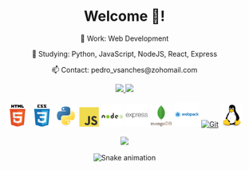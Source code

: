<h1 align="center">Welcome 👋!</h1>
<div align="center">
  <p>🔭 Work: Web Development</p>
  <p>🌱 Studying: Python, JavaScript, NodeJS, React, Express</p>
  <p>📫 Contact: pedro_vsanches@zohomail.com</p>
</div>

<div align="center">
  <a href="https://github.com/pvsanches">
  <img height="180em" src="https://github-readme-stats.vercel.app/api?username=pvsanches&show_icons=true&theme=radical&include_all_commits=true&count_private=true"/>
  <img height="180em" src="https://github-readme-stats.vercel.app/api/top-langs/?username=pvsanches&layout=compact&langs_count=7&theme=radical"/>
</div>
  
<div style="display: inline_block" align="center"><br>
  <a href="" rel="" target=""><img src="https://raw.githubusercontent.com/devicons/devicon/master/icons/html5/html5-original-wordmark.svg" alt="HTML" width="45"></a>
  <a href="" rel="" target=""><img src="https://raw.githubusercontent.com/devicons/devicon/master/icons/css3/css3-original-wordmark.svg" alt="CSS" width="45"></a>
  <a href="" rel="" target=""><img src="https://raw.githubusercontent.com/devicons/devicon/master/icons/python/python-original.svg" alt="Python" width="45"></a>
  <a href="" rel="" target=""><img src="https://raw.githubusercontent.com/devicons/devicon/master/icons/javascript/javascript-original.svg" alt="JavaScript" width="40"></a>
  <a href="" rel="" target=""><img src="https://raw.githubusercontent.com/devicons/devicon/master/icons/nodejs/nodejs-original-wordmark.svg" alt="NodeJS" width="45"></a>
  <a href="" rel="" target=""><img src="https://raw.githubusercontent.com/devicons/devicon/master/icons/express/express-original-wordmark.svg" alt="Express" width="45"></a>
  <a href="" rel="" target=""><img src="https://raw.githubusercontent.com/devicons/devicon/master/icons/mongodb/mongodb-original-wordmark.svg" alt="MongoDB" width="45"></a>
  <a href="" rel="" target=""><img src="https://raw.githubusercontent.com/devicons/devicon/d00d0969292a6569d45b06d3f350f463a0107b0d/icons/webpack/webpack-original-wordmark.svg" alt="Webpack" width="50"></a>
  <a href="" rel="" target=""><img src="https://www.vectorlogo.zone/logos/git-scm/git-scm-icon.svg" alt="Git" width="45"></a>
  <a href="" rel="" target=""><img src="https://raw.githubusercontent.com/devicons/devicon/master/icons/linux/linux-original.svg" alt="Linux" width="45"></a>
  
</div><br>
  
<div align="center">
   <a href="#" target="_blank"><img src="https://img.shields.io/badge/-LinkedIn-%230077B5?style=for-the-badge&logo=linkedin&logoColor=white" target="_blank"></a>
  
   ![Snake animation](https://github.com/yanmada/yanmada/blob/output/github-contribution-grid-snake.svg)  
  
</div>
